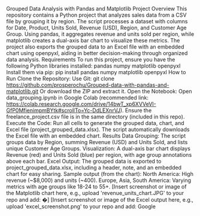Grouped Data Analysis with Pandas and Matplotlib
Project Overview
This repository contains a Python project that analyzes sales data from a CSV file by grouping it by region. The script processes a dataset with columns for Date, Product, Units Sold, Revenue (USD), Region, and Customer Age Group. Using pandas, it aggregates revenue and units sold per region, while matplotlib creates a dual-axis bar chart to visualize these metrics. The project also exports the grouped data to an Excel file with an embedded chart using openpyxl, aiding in better decision-making through organized data analysis.
Requirements
To run this project, ensure you have the following Python libraries installed:
pandas
numpy
matplotlib
openpyxl
Install them via pip:
pip install pandas numpy matplotlib openpyxl
How to Run
Clone the Repository:
Use Git: git clone https://github.com/prosperochu/Grouped-data-with-pandas-and-matplotlib.git
Or download the ZIP and extract it.
Open the Notebook:
Open data_grouping.ipynb in Google Colab (recommended link: https://colab.research.google.com/drive/14bwT_xp6XVVeVI-GfP0MfienimpmBYtk#scrollTo=Yc-DdLEXnrVJ).
Ensure the freelance_project.csv file is in the same directory (included in this repo).
Execute the Code:
Run all cells to generate the grouped data, chart, and Excel file (project_grouped_data.xlsx).
The script automatically downloads the Excel file with an embedded chart.
Results
Data Grouping: The script groups data by Region, summing Revenue (USD) and Units Sold, and lists unique Customer Age Groups.
Visualization: A dual-axis bar chart displays Revenue (red) and Units Sold (blue) per region, with age group annotations above each bar.
Excel Output: The grouped data is exported to project_grouped_data.xlsx, including a header, note, and an embedded chart for easy sharing.
Sample output (from the chart):
North America: High revenue (~$8,000) and units (~400).
Europe, Asia, South America: Varying metrics with age groups like 18-24 to 55+.
[Insert screenshot or image of the Matplotlib chart here, e.g., upload 'revenue_units_chart.JPG' to your repo and add: �]
[Insert screenshot or image of the Excel output here, e.g., upload 'excel_screenshot.png' to your repo and add: Google
